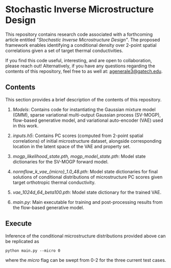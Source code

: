 # Stochastic Inverse Microstructure Design
This repository contains research code associated with a forthcoming article entitled
*"Stochastic Inverse Microstructure Design"*. The proposed framework enables identifying
a conditional density over 2-point spatial correlations given a set of target thermal
conductivities.

If you find this code useful, interesting, and are open to collaboration, please reach out! 
Alternatively, if you have any questions regarding the contents of this repository, feel free
to as well at: [agenerale3@gatech.edu](agenerale3@gatech.edu).

## Contents
This section provides a brief description of the contents of this repository.

1. *Models*: Contains code for instantiating the Gaussian mixture model (GMM), sparse variational multi-output
 Gaussian process (SV-MOGP), flow-based generative model, and variational auto-encoder (VAE) used in this work.
 
2. *inputs.h5*: Contains PC scores (computed from 2-point spatial correlations) of initial microstructure
 dataset, alongside corresponding location in the latent space of the VAE and property set.
 
3. *mogp_likelihood_state.pth, mogp_model_state.pth*: Model state dictionaries for the SV-MOGP forward model.

4. *normflow_k_vae_{micro}_1.0_48.pth*: Model state dictionaries for final solutions of conditional distributions
 of microstructure PC scores given target orthotropic thermal conductivity.

5. *vae_1024d_64_beta100.pth*: Model state dictionary for the trained VAE.

6. *main.py*: Main executable for training and post-processing results from the flow-based generative model.

## Execute
Inference of the conditional microstructure distributions provided above can be replicated as
```
python main.py --micro 0
```
where the *micro* flag can be swept from 0-2 for the three current test cases.